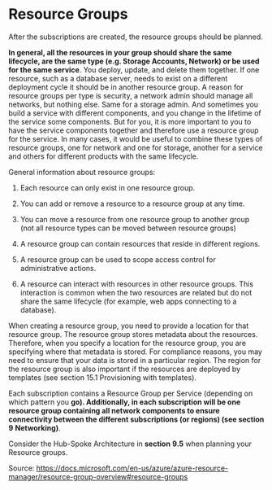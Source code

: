 # Resource Groups

After the subscriptions are created, the resource groups should be planned.

**In general, all the resources in your group should share the same lifecycle, are the same type (e.g. Storage Accounts, Network) or be used for the same service**. You deploy, update, and delete them together. If one resource, such as a database server, needs to exist on a different deployment cycle it should be in another resource group. A reason for resource groups per type is security, a network admin should manage all networks, but nothing else. Same for a storage admin. And sometimes you build a service with different components, and you change in the lifetime of the service some components. But for you, it is more important to you to have the service components together and therefore use a resource group for the service.
In many cases, it would be useful to combine these types of resource groups, one for network and one for storage, another for a service and others for different products with the same lifecycle.

General information about resource groups:

1.  Each resource can only exist in one resource group.

2.  You can add or remove a resource to a resource group at any time.

3.  You can move a resource from one resource group to another group (not all resource types can be moved between resource groups)

4.  A resource group can contain resources that reside in different regions.

5.  A resource group can be used to scope access control for administrative actions.

6.  A resource can interact with resources in other resource groups. This interaction is common when the two resources are related but do not share the same lifecycle (for example, web apps connecting to a database).

When creating a resource group, you need to provide a location for that resource group. The resource group stores metadata about the resources. Therefore, when you specify a location for the resource group, you are specifying where that metadata is stored. For compliance reasons, you may need to ensure that your data is stored in a particular region. The region for the resource group is also important if the resources are deployed by templates (see section 15.1 Provisioning with templates).

Each subscription contains a Resource Group per Service (depending on which pattern you **go). Additionally, in each subscription will be one resource group containing all network components to ensure connectivity between the different subscriptions (or regions) (see section** **9** **Networking)**.

Consider the Hub-Spoke Architecture in **section** **9.5** when planning your Resource groups.

Source: <https://docs.microsoft.com/en-us/azure/azure-resource-manager/resource-group-overview#resource-groups>